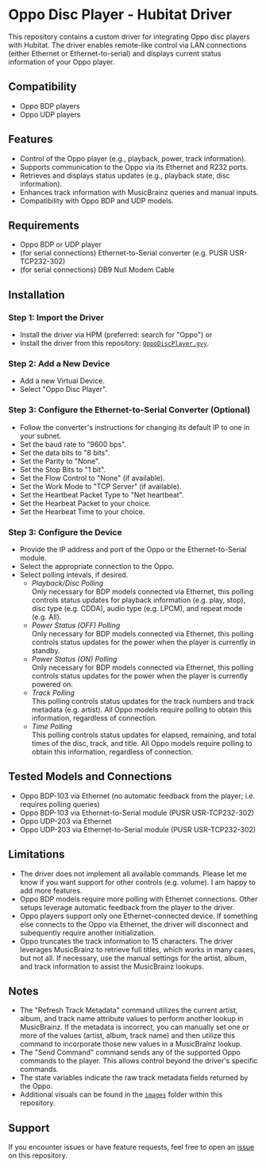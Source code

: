 # Oppo Disc Player - Hubitat Driver

This repository contains a custom driver for integrating Oppo disc players with Hubitat. The driver enables remote-like control via LAN connections (either Ethernet or Ethernet-to-serial) and displays current status information of your Oppo player.

## Compatibility
- Oppo BDP players
- Oppo UDP players

## Features
- Control of the Oppo player (e.g., playback, power, track information).
- Supports communication to the Oppo via its Ethernet and R232 ports.
- Retrieves and displays status updates (e.g., playback state, disc information).
- Enhances track information with MusicBrainz queries and manual inputs.
- Compatibility with Oppo BDP and UDP models.

## Requirements
- Oppo BDP or UDP player
- (for serial connections) Ethernet-to-Serial converter (e.g. PUSR USR-TCP232-302)
- (for serial connections) DB9 Null Modem Cable

## Installation

### Step 1: Import the Driver
- Install the driver via HPM (preferred: search for "Oppo") or 
- Install the driver from this repository: [`OppoDiscPlayer.gvy`](https://github.com/jdc72/Hubitat/blob/main/oppo_disc_player/src/OppoDiscPlayer.gvy).

### Step 2: Add a New Device
- Add a new Virtual Device.
- Select "Oppo Disc Player".

### Step 3: Configure the Ethernet-to-Serial Converter (Optional)
- Follow the converter's instructions for changing its default IP to one in your subnet.
- Set the baud rate to "9600 bps".
- Set the data bits to "8 bits".
- Set the Parity to "None".
- Set the Stop Bits to "1 bit".
- Set the Flow Control to "None" (if available).
- Set the Work Mode to "TCP Server" (if available).
- Set the Heartbeat Packet Type to "Net heartbeat".
- Set the Hearbeat Packet to your choice.
- Set the Hearbeat Time to your choice.

### Step 3: Configure the Device
- Provide the IP address and port of the Oppo or the Ethernet-to-Serial module.
- Select the appropriate connection to the Oppo.
- Select polling intevals, if desired.
	- _Playback/Disc Polling_  
	  Only necessary for BDP models connected via Ethernet, this polling controls status updates for playback information (e.g. play, stop), disc type (e.g. CDDA), audio type (e.g. LPCM), and repeat mode (e.g. All).
	- _Power Status (OFF) Polling_  
	  Only necessary for BDP models connected via Ethernet, this polling controls status updates for the power when the player is currently in standby.
	- _Power Status (ON) Polling_  
	  Only necessary for BDP models connected via Ethernet, this polling controls status updates for the power when the player is currently powered on.
	- _Track Polling_  
	  This polling controls status updates for the track numbers and track metadata (e.g. artist).  All Oppo models require polling to obtain this information, regardless of connection.
	- _Time Polling_  
	  This polling controls status updates for elapsed, remaining, and total times of the disc, track, and title.  All Oppo models require polling to obtain this information, regardless of connection.

## Tested Models and Connections
- Oppo BDP-103 via Ethernet (no automatic feedback from the player; i.e. requires polling queries)
- Oppo BDP-103 via Ethernet-to-Serial module (PUSR USR-TCP232-302)
- Oppo UDP-203 via Ethernet
- Oppo UDP-203 via Ethernet-to-Serial module (PUSR USR-TCP232-302)

## Limitations
- The driver does not implement all available commands.  Please let me know if you want support for other controls (e.g. volume).  I am happy to add more features.
- Oppo BDP models require more polling with Ethernet connections.  Other setups leverage automatic feedback from the player to the driver.
- Oppo players support only one Ethernet-connected device. If something else connects to the Oppo via Ethernet, the driver will disconnect and subequently require another initialization.
- Oppo truncates the track information to 15 characters.  The driver leverages MusicBrainz to retrieve full titles, which works in many cases, but not all.  If necessary, use the manual settings for the artist, album, and track information to assist the MusicBrainz lookups.

## Notes
- The "Refresh Track Metadata" command utilizes the current artist, album, and track name attribute values to perform another lookup in MusicBrainz.  If the metadata is incorrect, you can manually set one or more of the values (artist, album, track name) and then utilize this command to incorporate those new values in a MusicBrainz lookup.
- The "Send Command" command sends any of the supported Oppo commands to the player.  This allows control beyond the driver's specific commands.
- The state variables indicate the raw track metadata fields returned by the Oppo.
- Additional visuals can be found in the [`images`](https://github.com/jdc72/Hubitat/tree/main/oppo_disc_player/docs/images) folder within this repository.

## Support
If you encounter issues or have feature requests, feel free to open an [issue](https://github.com/jdc72/Hubitat/issues) on this repository.

